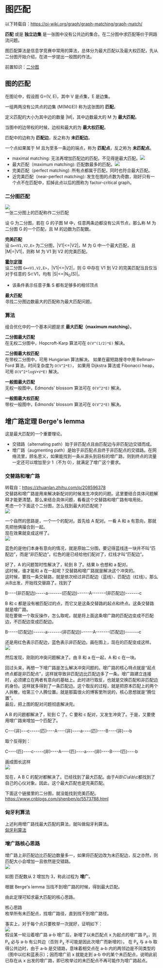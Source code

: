 # 图匹配
以下转载自：https://oi-wiki.org/graph/graph-matching/graph-match/  

**匹配** 或是 **独立边集** 是一张图中没有公共边的集合。在二分图中求匹配等价于网路流问题。

图匹配算法是信息学竞赛中常用的算法，总体分为最大匹配以及最大权匹配，先从二分图开始介绍，在进一步提出一般图的作法。

前置知识：[二分图](./../Common%20Data%20Structure%20and%20Data%20Type/Data%20Structure%20Implementation/BipartiteGraph/README.md)

## 图的匹配
在图论中，假设图 G=(V, E)，其中 V 是点集，E 是边集。

一组两两没有公共点的边集 (M(M∈E)) 称为这张图的 **匹配**。

定义匹配的大小为其中边的数量 |M|，其中边数最大的 M 为 **最大匹配**。

当图中的边带权的时候，边权和最大的为 **最大权匹配**。

匹配中的边称为 **匹配边**，反之称为 **未匹配边**。

一个点如果属于 M 且为至多一条边的端点，称为 **匹配点**，反之称为 **未匹配点**。

* maximal matching: 无法再增加匹配边的匹配。不见得是最大匹配。![](./../Common%20Data%20Structure%20and%20Data%20Type/Data%20Structure%20Implementation/BipartiteGraph/graph-match-1.png)
* 最大匹配（maximum matching): 匹配数最多的匹配。![](./../Common%20Data%20Structure%20and%20Data%20Type/Data%20Structure%20Implementation/BipartiteGraph/graph-match-2.png)
* 完美匹配（perfect matching): 所有点都属于匹配，同时也符合最大匹配。
* 近完美匹配（near-perfect matching): 发生在图的点数为奇数，刚好只有一个点不在匹配中，扣掉此点以后的图称为 factor-critical graph。

### 二分图匹配
![](./../Common%20Data%20Structure%20and%20Data%20Type/Data%20Structure%20Implementation/BipartiteGraph/bi-graph.svg)  
一张二分图上的匹配称作二分匹配

设 G 为二分图，若在 G 的子图 M 中，任意两条边都没有公共节点，那么称 M 为二分图 G 的一个匹配，且 M 的边数为匹配数。

**完美匹配**  
设 `G=<V1,V2,E>` 为二分图，|V1|<=|V2|，M 为 G 中一个最大匹配，且 |M|=|V1|，则称 M 为 V1 到 V2 的完美匹配。

**[霍尔定理](https://www.youtube.com/watch?v=hJtyb6G160M)**  
设二分图 `G=<V1,V2,E>`，|V1|<=|V2|，则 G 中存在 V1 到 V2 的完美匹配当且仅当对于任意的 S⊂V1，均有 |S|<=|N<sub>G</sub>(S)|。  
* 该条件表示任意子集 S 都有足够多的相邻顶点

**最大匹配**  
寻找二分图边数最大的匹配称为最大匹配问题。

### 算法
组合优化中的一个基本问题是求 **最大匹配（maximum matching）**。

**二分图最大匹配**  
在无权二分图中，Hopcroft-Karp 算法可在 `O(V^(1/2)*E)` 解决。

**二分图最大权匹配**  
在带权二分图中，可用 Hungarian 算法解决。 如果在最短路搜寻中用 Bellman–Ford 算法，时间复杂度为 `O(V^2*E)`， 如果用 Dijkstra 算法或 Fibonacci heap，可用 `O(V^2*logV+V*E)` 解决。

**一般图最大匹配**  
无权一般图中，Edmonds' blossom 算法可在 `O(V^2*E)` 解决。  

**一般图最大权匹配**  
带权一般图中，Edmonds' blossom 算法可在 `O(V^2*E)` 解决。

## 增广路定理 Berge's lemma
这是最大匹配的一个重要理论。  
* 交错路（alternating path）始于非匹配点且由匹配边与非匹配边交错而成。
* 增广路（augmenting path）是始于非匹配点且终于非匹配点的交错路。在网络流里，顾名思义，如果能找到一条从源头到目标的增广路，则到终点的流量一定还可以增加至少 1（不为 0），就满足了增广这个要求。

### 交替路和增广路
转载自：https://zhuanlan.zhihu.com/p/208596378  
交替路和增广路是用来解决新配对的时候发生冲突的问题。这里要结合具体问题解释才能更清楚。那么来结合具体问题，看看这个交替路和增广路有啥用处。  
考虑一个下面这个二分图，怎么找到最大的匹配呢？  
![](./增广路0.png)  

一个自然的思路是，一个一个的配对。首先给 A 配对。一看 A 和 a 有意向，那就先把他俩撮合到一起。  
现在效果就变成这样了。  
![](./增广路1.png)  

蓝色的是他们本身有意向的情况，就是原始二分图，要记得蓝线连一块并不叫“匹配边”，而是“非匹配边”。红色的是已经给他们配对了，红线才叫“匹配边”。  

好了，A 的问题暂时性解决了，轮到 B 了。结果 b 也想和 a 配对。  
这时候，谁才能和 a 在一起呢？交替路和增广路就是解决这个冲突的。  
这时候，要找一条交替路，就是依次经过非匹配边（蓝线）、匹配边（红线）。那么从B出发，开始找交替路了。找到了  

B----(非匹配边)-----a-------(匹配边)------A-------(非匹配边)-------c  

B 和 c 都是没有被匹配过的点，而它又是这条交替路的起点和终点。这条交替路就是增广路。  
现在要做一个取反操作，怎么取呢，就是将上面这条增广路的匹配边变成不匹配边，不匹配边变成匹配边。  

B-----(匹配边)------a-------(非匹配边)------A-------(匹配边)-------c  

还是用红色表示匹配边，蓝色表示非匹配边。画在图上，现在的匹配变成这样。  
![](./增广路2.png)  

然后发现，刚刚的冲突问题解决了。由 B 和 a 在一起，A 和 c 在一块。  

回过头来，再想一下增广路是怎么解决冲突问题的。增广路的核心特点就是“起点终点都是非匹配点”，这样就导致非匹配边比匹配边多了一条。增广路建立连接时，必须建立在两者有意向的基础上。此时进行取反，也就是交换匹配和非匹配边的身份。这样就多得到了一条匹配边。这个取反的过程，就是把原本匹配上的两个人拆散，给第三个人腾位置。就是那篇很火的博客里所说的，核心思想就是“腾位置”。  
最后，把上图的配对问题彻底解决完。  

A B 的问题都解决了，轮到 C 了。C 要和 c 配对，又发生冲突了。于是，又要使用增广路来增加一个匹配了。  

C---(非)---c-----(匹)----A----(非)----a----(匹)----B----(非)---b  

取个反得到：  

C----(匹)----c-----(非)----A----(匹)----a----(非)----B----(匹)----b  

画成图长这样  
![](./增广路3.png)  

现在，A B C 的配对都解决了。已经找到了最大匹配。由于A\B\C\a\b\c都找到了自己的心仪对象。因此，这个最大匹配也是完美匹配。  

下面这个链接里的二分图，就没能找到完美匹配。  
https://www.cnblogs.com/shenben/p/5573788.html  

### 匈牙利算法
上述利用增广路找最大匹配的算法，就叫做匈牙利算法。  
[匈牙利算法](./匈牙利算法.md)  

### 增广路核心思路
增广路上非匹配边比匹配边数量多一，如果将匹配边改为未匹配边，反之亦然，则匹配大小会增加一且依然是交错路。  
![](./../Common%20Data%20Structure%20and%20Data%20Type/Data%20Structure%20Implementation/BipartiteGraph/augment-1.png)  

如图 匹配数从 2 增加为 3，称此过程为 **增广**。

根据 Berge's lemma 当找不到增广路的时候，得到最大匹配。

由此定理可知求最大匹配的核心思路。

核心思路  
枚举所有未匹配点，找增广路径，直到找不到增广路径。

事实上，对于每个点只要枚举一次就好，证明如下：  
![](./../Common%20Data%20Structure%20and%20Data%20Type/Data%20Structure%20Implementation/BipartiteGraph/augment-2.png)  
假设某一轮沿着增广路 a-b 增广后，新增了以未匹配点 x 为起点的增广路 P<sub>x</sub>，则 P<sub>x</sub> 必与 a-b 有公共边（否则 P<sub>x</sub> 不可能是因此次增广而新增的）。 在 P<sub>x</sub> 与 a-b 取得公共边时，由于 a-b 是交错路，意味着相交点在 a-b 内的两邻边是不同类型的（图中以红和蓝表示）；因而增广前 x 就能走到 a-b 中的某个未匹配点，说明此前已存在从 x 出发的增广路，即已枚举过的未匹配点不再可能作为增广路起点。
